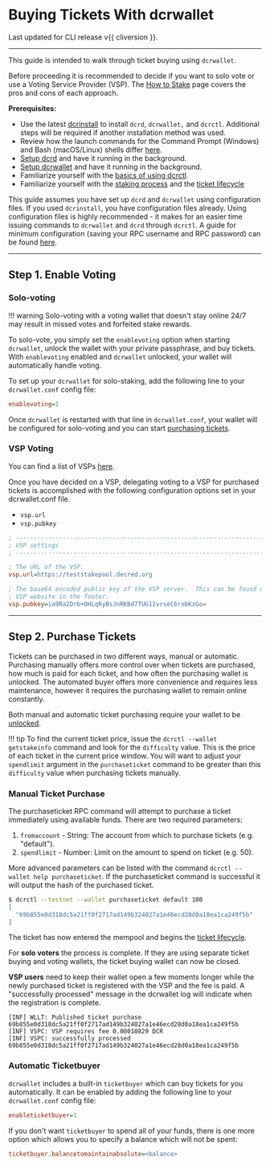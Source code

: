 # Buying Tickets With dcrwallet

Last updated for CLI release v{{ cliversion }}.

---

This guide is intended to walk through ticket buying using `dcrwallet`.

Before proceeding it is recommended to decide if you want to solo vote or use a
Voting Service Provider (VSP).
The [How to Stake](../../proof-of-stake/how-to-stake.md) page covers the pros
and cons of each approach.

**Prerequisites:**

- Use the latest [dcrinstall](cli-installation.md) to install `dcrd`, `dcrwallet,` and `dcrctl`. Additional steps will be required if another installation method was used.
- Review how the launch commands for the Command Prompt (Windows) and Bash (macOS/Linux) shells differ [here](os-differences.md).
- [Setup dcrd](dcrd-setup.md) and have it running in the background.
- [Setup dcrwallet](dcrwallet-setup.md) and have it running in the background.
- Familiarize yourself with the [basics of using dcrctl](dcrctl-basics.md).
- Familiarize yourself with the [staking process](../../proof-of-stake/overview.md) and the [ticket lifecycle](../../proof-of-stake/overview.md#ticket-lifecycle)

This guide assumes you have set up `dcrd` and `dcrwallet` using configuration files. If you used `dcrinstall`, you have configuration files already. Using configuration files is highly recommended - it makes for an easier time issuing commands to `dcrwallet` and `dcrd` through `dcrctl`. A guide for minimum configuration (saving your RPC username and RPC password) can be found [here](../../advanced/manual-cli-install.md#minimum-configuration).

---

## Step 1. Enable Voting

### Solo-voting

!!! warning
    Solo-voting with a voting wallet that doesn't stay online 24/7 may result in missed votes and forfeited stake rewards.

To solo-vote, you simply set the `enablevoting` option when starting `dcrwallet`, unlock the wallet with your private passphrase, and buy tickets. With `enablevoting` enabled and `dcrwallet` unlocked, your wallet will automatically handle voting.

To set up your `dcrwallet` for solo-staking, add the following line to your `dcrwallet.conf` config file:

```ini
enablevoting=1
```

Once `dcrwallet` is restarted with that line in `dcrwallet.conf`, your wallet will be configured for solo-voting and you can start [purchasing tickets](#step-2-purchase-tickets).

### VSP Voting

 You can find a list of VSPs [here](../../proof-of-stake/how-to-stake.md#pos-using-a-voting-service-provider-vsp).

 Once you have decided on a VSP, delegating voting to a VSP for purchased tickets is accomplished with the following configuration options set in your dcrwallet.conf file.

- `vsp.url`
- `vsp.pubkey`

```ini
; ------------------------------------------------------------------------------
; VSP settings
; ------------------------------------------------------------------------------

; The URL of the VSP.
vsp.url=https://teststakepool.decred.org

; The base64 encoded public key of the VSP server.  This can be found on the
; VSP website in the footer.
vsp.pubkey=ia9Ra2Drb+OHLqRyBsJnRKBd7TUG1IvrseC6robKzGo=
```

---

## Step 2. Purchase Tickets

Tickets can be purchased in two different ways, manual or automatic. Purchasing
manually offers more control over when tickets are purchased, how much is paid
for each ticket, and how often the purchasing wallet is unlocked.
The automated buyer offers more convenience and requires less maintenance,
however it requires the purchasing wallet to remain online constantly.

Both manual and automatic ticket purchasing require your wallet to be
[unlocked](dcrctl-basics.md#unlocking-your-wallet).

!!! tip
    To find the current ticket price, issue the `dcrctl --wallet getstakeinfo`
    command and look for the `difficulty` value.
    This is the price of each ticket in the current price window.
    You will want to adjust your `spendlimit` argument in the `purchaseticket`
    command to be greater than this `difficulty` value when purchasing tickets
    manually.

### Manual Ticket Purchase

The purchaseticket RPC command will attempt to purchase a ticket immediately
using available funds. There are two required parameters:

1. `fromaccount` - String: The account from which to purchase tickets (e.g. "default").
1. `spendlimit`  - Number: Limit on the amount to spend on ticket (e.g. 50).

More advanced parameters can be listed with the command `dcrctl --wallet help purchaseticket`.
If the purchaseticket command is successful it will output the hash of the
purchased ticket.

```sh
$ dcrctl --testnet --wallet purchaseticket default 100
[
  "69b855e0d318dc5a21ff0f2717ad149b324027a1e46ecd28d0a18ea1ca249f5b"
]
```

The ticket has now entered the mempool and begins the
[ticket lifecycle](../../proof-of-stake/overview.md#ticket-lifecycle).

For **solo voters** the process is complete. If they are using separate ticket
buying and voting wallets, the ticket buying wallet can now be closed.

**VSP users** need to keep their wallet open a few moments longer while the
newly purchased ticket is registered with the VSP and the fee is paid. A
"successfully processed" message in the dcrwallet log will indicate when the
registration is complete.

```no-highlight
[INF] WLLT: Published ticket purchase 69b855e0d318dc5a21ff0f2717ad149b324027a1e46ecd28d0a18ea1ca249f5b
[INF] VSPC: VSP requires fee 0.00010829 DCR
[INF] VSPC: successfully processed 69b855e0d318dc5a21ff0f2717ad149b324027a1e46ecd28d0a18ea1ca249f5b
```

### Automatic Ticketbuyer

`dcrwallet` includes a built-in `ticketbuyer` which can buy tickets for you automatically.
It can be enabled by adding the following line to your `dcrwallet.conf` config file:

```ini
enableticketbuyer=1
```

If you don't want `ticketbuyer` to spend all of your funds, there is one more option which allows you to specify a balance which will not be spent:

```ini
ticketbuyer.balancetomaintainabsolute=<balance>
```
